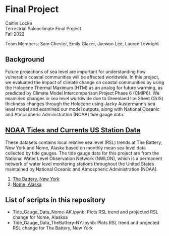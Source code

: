 # Final Project


Caitlin Locke <br />
Terrestrial Paleoclimate Final Project <br />
Fall 2022 <br />

Team Members: Sam Chester, Emily Glazer, Jaewon Lee, Lauren Lewright  <br />

## Background

Future projections of sea level are important for understanding how vulnerable coastal communities will be affected worldwide. In this project, we evaluated the impact of climate change on coastal communities by using the Holocene Thermal Maximum (HTM) as an analog for future warming, as predicted by Climate Model Intercomparison Project Phase 6 (CMIP6). We examined changes in sea level worldwide due to Greenland Ice Sheet (GrIS) thickness changes through the Holocene using Jacky Austermann’s sea level model and examined our model outputs, along with National Oceanic and Atmospheric Administration (NOAA) tide gauge data.

## [NOAA Tides and Currents US Station Data](https://tidesandcurrents.noaa.gov/sltrends/sltrends_us.html)
These datasets contains local relative sea level (RSL) trends at The Battery, New York and Nome, Alaska based on monthly mean sea level data collected by tide gauges. The tide gauge data for this project are from the National Water Level Observation Network (NWLON), which is a permanent network of water level monitoring stations throughout the United States maintained by National Oceanic and Atmospheric Administration (NOAA).
1. [The Battery, New York](https://tidesandcurrents.noaa.gov/sltrends/data/8518750_meantrend.csv)
1. [Nome, Alaska](https://tidesandcurrents.noaa.gov/sltrends/data/9468756_meantrend.csv)

## List of scripts in this repository

- Tide_Gauge_Data_Nome-AK.ipynb: Plots RSL trend and projected RSL change for Nome, Alasksa
- Tide_Gauge_Data_TheBattery-NY.ipynb: Plots RSL trend and projected RSL change for The Battery, New York
